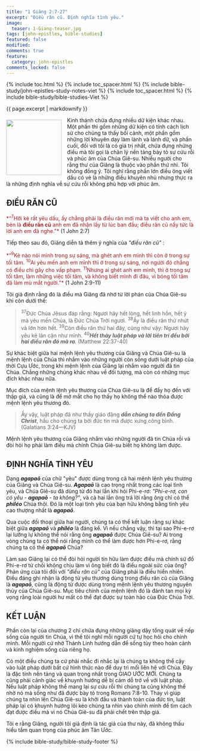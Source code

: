 ```yaml
---
title: "1 Giăng 2:7-27"
excerpt: "Điều răn cũ. Định nghĩa tình yêu."
image:
  teaser: 1-Giang-teaser.jpg
tags: [john-epistles, bible-studies]
featured: false
modified:
comments: true
feature:
  category: john-epistles
comments_locked: false
---
```


{% include toc.html %}
{% include toc_spacer.html %}
{% include bible-study/john-epistles-study-notes-viet %}
{% include toc_spacer.html %}
{% include bible-study/bible-studies-Viet %}

{{ page.excerpt | markdownify }}

<div>
<p>
<img alt src="http://vacsf.org/assets/images/1-Giang-teaser.jpg" style="border: 0px none; margin: 7px 15px 0px 0px; max-width: 100%; height: 148px; padding: 0px; float: left;">
Kinh thánh chứa đựng nhiều dữ kiện khác nhau. Một phần thì gồm những dữ kiện có tính cách lịch sử cho chúng ta thấy bối cảnh, một phần gồm những lời khuyên dạy làm lành và lánh dữ, và phần cuối, đối với tôi là có giá trị nhất, chứa đựng những điều mà tôi gọi là chân lý nền tảng bày tỏ sự cứu rỗi và phúc âm của Chúa Giê-su. Nhiều người cho rằng thư của Giăng là thuộc vào phần thứ nhì. Tôi không đồng ý. Tôi nghĩ rằng phần lớn điều ông viết dầu có vẻ là những điều khuyên nhủ nhưng thực ra là những định nghĩa về sự cứu rỗi không phù hợp với phúc âm.
</p>
</div>


## ĐIỀU RĂN CŨ

<span style="color: rgb(159, 29, 33);">
*“<sup>7</sup>Hỡi kẻ rất yêu dấu, ấy chẳng phải là điều răn mới mà   ta viết cho anh em, bèn là <strong>điều răn cũ</strong> anh em đã nhận lấy từ lúc ban đầu; điều răn cũ nầy tức là lời anh em đã nghe."*
</span>
(1 John 2:7)

Tiếp theo sau đó, Giăng diễn tả thêm ý nghĩa của *"điều răn cũ"* :

<span style="color: rgb(159, 29, 33);">
*“<sup>9</sup>Kẻ nào nói mình trong sự sáng, mà ghét anh em mình thì còn ở trong sự tối tăm. <sup>10</sup>Ai yêu mến anh em mình thì ở trong sự sáng, nơi người đó chẳng có điều chi gây cho vấp phạm. <sup>11</sup>Nhưng ai ghét anh em mình, thì ở trong sự tối tăm, làm những việc tối tăm, và không biết mình đi  đâu, vì bóng tối tăm đã làm mù mắt người.”* </span>
(1 John 2:9-11)

Tôi giả định rằng đó là điều mà Giăng đã nhớ từ lời phán của Chúa Giê-su khi còn dưới thế:

> <sup>37</sup>Ðức Chúa Jêsus đáp rằng: Ngươi hãy hết lòng, hết linh hồn, hết ý mà yêu mến Chúa, là Ðức Chúa Trời ngươi. <sup>38</sup>Ấy là điều răn thứ nhứt và lớn hơn hết. <sup>39</sup>Còn điều răn thứ hai đây, cũng như vậy: Ngươi hãy yêu kẻ lân cận như mình. <sup>40</sup>***Hết thảy luật pháp và lời tiên tri đều bởi hai điều răn đó mà ra***. (Matthew 22:37-40)

Sự khác biệt giữa hai mệnh lệnh yêu thương của Giăng và Chúa Giê-su là mệnh lệnh của Chúa thì nhắm vào những người còn sống dưới luật pháp của thời Cựu Ước, trong khi  mệnh lệnh của Giăng lại nhắm vào người đã tin Chúa. Chẳng những chúng khác nhau về đối tượng, mà còn có những mục đích khác nhau nữa.

Mục đích của mệnh lệnh yêu thương của Chúa Giê-su là để đẩy họ đến với thập giá, và cũng là để mở mắt cho họ thấy họ không thể nào thỏa được mệnh lệnh yêu thương đó.

> Ấy vậy, luật pháp đã như thầy giáo đặng ***dẫn chúng ta đến Ðấng Christ***, hầu cho chúng ta bởi đức tin mà được xưng công bình. (Galatians 3:24&mdash;KJV)

Mệnh lệnh yêu thương của Giăng nhắm vào những người đã tin Chúa rồi và đòi hỏi họ phải làm điều mà chính Chúa Giê-su biết họ không làm được.

## ĐỊNH NGHĨA TÌNH YÊU

Dạng ***agapaō*** của chữ "yêu" được dùng trong cả hai mệnh lệnh yêu thương của Giăng và Chúa Giê-su. ***Agapaō*** là cao trọng nhất trong các loại tình yêu, và Chúa Giê-su đã dùng từ đó hai lần khi hỏi Phi-e-rơ: <i>"Phi-e-rơ, con có yêu - ***agapaō*** - ta không?"</i>, và cả hai lần ông trả lời rằng ông chỉ có thể  ***philéo*** Chúa thôi. Đó là một loại tình yêu của bạn hữu không bằng tình yêu cao thượng nhất là ***agapaō***. 

Qua cuộc đối thoại giữa hai người, chúng ta có thể kết luận rằng sự khác biệt giữa ***agapaō*** và ***philéo*** là đáng kể. Vì nếu chẳng vậy, thì tại sao Phi-e-rơ lại lưỡng lự không thể nói rằng ông ***agapaō*** được Chúa Giê-su? Ai trong vòng chúng ta có thể nói rằng mình có thể làm được hơn Phi-e-rơ, rằng chúng ta có thể ***agapaō*** Chúa?

Làm sao Giăng lại có thể đòi hỏi người tín hữu làm được điều mà chính sứ đồ Phi-e-rơ từ chối không chịu làm vì ông biết đó là điều ngoài sức của ông? Phản ứng của tôi đối với *"điều răn cũ"* của Giăng phải là điều hiển nhiên. Điều đáng ghi nhận là động từ yêu thương dùng trong điều răn cũ của Giăng là ***agapaō***, cũng là động từ được dùng trong mệnh lệnh yêu thương nguyên thủy của Chúa Giê-su. Mục tiêu chính của mệnh lệnh đó là đánh tan mọi kỳ vọng rằng loài người hư mất có thể đạt được sự toàn hảo của Đức Chúa Trời.

## KẾT LUẬN

Phần còn lại của chương 2 chỉ chứa đựng những giảng dậy tổng quát về nếp sống của người tin Chúa, vì thế tôi nghĩ mỗi người cứ tự học hỏi cho chính mình. Mỗi người cứ nhờ Thánh Linh hướng dẫn để sống tùy theo hoàn cảnh và kinh nghiệm sống của riêng họ.

Có một điều chúng ta cứ phải nhắc đi nhắc lại là chúng ta không thể cậy vào luật pháp dưới bất cứ hình thức nào để duy trì mối liên hệ với Chúa. Đây là đặc tính nền tảng và quan trọng nhất trong GIAO ƯỚC MỚI. Chúng ta cũng phải cảnh giác về khuynh hướng dễ bị cám dỗ trở về với luật pháp. Nếu luật pháp không thể mang lại sự cứu rỗi thì chúng ta cũng không thể nhờ nó mà sống như đã được bày tỏ trong Romans 7:8-10. Thay vì giúp chúng ta nhìn lên Chúa Giê-su là khởi đầu và thành toàn của đức tin, luật pháp lại có khuynh hướng lôi kéo chúng ta nhìn vào chính mình để tìm cách đạt được điều mà vì nó Chúa Giê-su đã phải chết trên thập giá.

Tôi e rằng Giăng, người tôi giả định là tác giả của thư này, đã không thấu hiểu tầm quan trọng của phúc âm Tân Ước.

{% include bible-study/bible-study-footer %}

